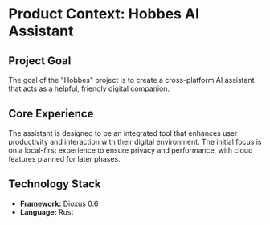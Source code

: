 # Product Context: Hobbes AI Assistant

## Project Goal

The goal of the "Hobbes" project is to create a cross-platform AI assistant that acts as a helpful, friendly digital companion.

## Core Experience

The assistant is designed to be an integrated tool that enhances user productivity and interaction with their digital environment. The initial focus is on a local-first experience to ensure privacy and performance, with cloud features planned for later phases.

## Technology Stack

-   **Framework:** Dioxus 0.6
-   **Language:** Rust